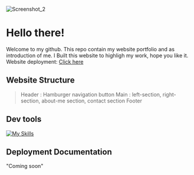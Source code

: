 
![Screenshot_2](https://github.com/RevoU-FSSE-2/week-4-RPrasetyoB/assets/129088807/486588f8-f0fb-486a-8788-85079f5c3334)

# Hello there!
Welcome to my github.
This repo contain my website portfolio and as introduction of me.
I Built this website to highligh my work, hope you like it.
Website deployment: <a href="https://week3-renaldipb.netlify.app" target="_blank">Click here</a>

## Website Structure
> Header : Hamburger navigation button
> Main : left-section, right-section, about-me section, contact section
> Footer

## Dev tools
[![My Skills](https://skills.thijs.gg/icons?i=html,css,js)](https://skills.thijs.gg)

## Deployment Documentation

"Coming soon"

